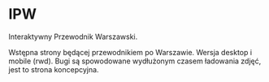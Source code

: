 # IPW
Interaktywny Przewodnik Warszawski.

Wstępna strony będącej przewodnikiem po Warszawie. Wersja desktop i mobile (rwd).
Bugi są spowodowane wydłużonym czasem ładowania zdjęć, jest to strona koncepcyjna.
